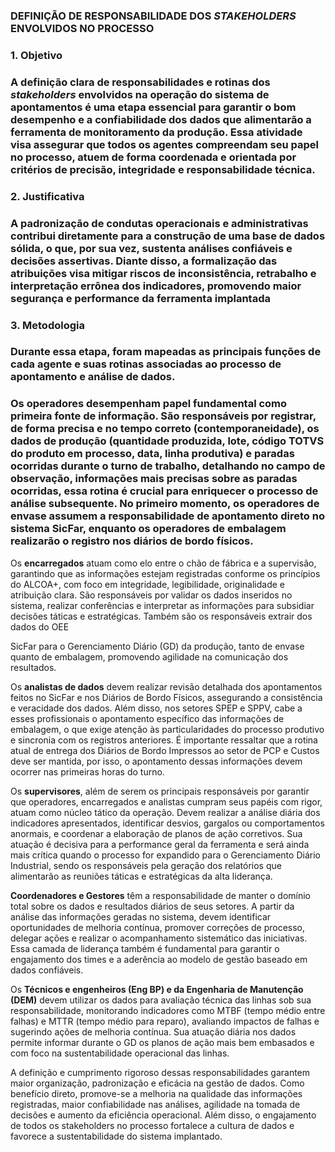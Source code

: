 ### DEFINIÇÃO DE RESPONSABILIDADE DOS *STAKEHOLDERS* ENVOLVIDOS NO PROCESSO

### 1. Objetivo

### A definição clara de responsabilidades e rotinas dos *stakeholders* envolvidos na operação do sistema de apontamentos é uma etapa essencial para garantir o bom desempenho e a confiabilidade dos dados que alimentarão a ferramenta de monitoramento da produção. Essa atividade visa assegurar que todos os agentes compreendam seu papel no processo, atuem de forma coordenada e orientada por critérios de precisão, integridade e responsabilidade técnica.

### 2. Justificativa

### A padronização de condutas operacionais e administrativas contribui diretamente para a construção de uma base de dados sólida, o que, por sua vez, sustenta análises confiáveis e decisões assertivas. Diante disso, a formalização das atribuições visa mitigar riscos de inconsistência, retrabalho e interpretação errônea dos indicadores, promovendo maior segurança e performance da ferramenta implantada

### 3. Metodologia

### Durante essa etapa, foram mapeadas as principais funções de cada agente e suas rotinas associadas ao processo de apontamento e análise de dados.

### Os operadores desempenham papel fundamental como primeira fonte de informação. São responsáveis por registrar, de forma precisa e no tempo correto (contemporaneidade), os dados de produção (quantidade produzida, lote, código TOTVS do produto em processo, data, linha produtiva) e paradas ocorridas durante o turno de trabalho, detalhando no campo de observação, informações mais precisas sobre as paradas ocorridas, essa rotina é crucial para enriquecer o processo de análise subsequente. No primeiro momento, os operadores de envase assumem a responsabilidade de apontamento direto no sistema SicFar, enquanto os operadores de embalagem realizarão o registro nos diários de bordo físicos.

Os **encarregados** atuam como elo entre o chão de fábrica e a supervisão, garantindo que as informações estejam registradas conforme os princípios do ALCOA+, com foco em integridade, legibilidade, originalidade e atribuição clara. São responsáveis por validar os dados inseridos no sistema, realizar conferências e interpretar as informações para subsidiar decisões táticas e estratégicas. Também são os responsáveis extrair dos dados do OEE

SicFar para o Gerenciamento Diário (GD) da produção, tanto de envase quanto de embalagem, promovendo agilidade na comunicação dos resultados.

Os **analistas de dados** devem realizar revisão detalhada dos apontamentos feitos no SicFar e nos Diários de Bordo Físicos, assegurando a consistência e veracidade dos dados. Além disso, nos setores SPEP e SPPV, cabe a esses profissionais o apontamento específico das informações de embalagem, o que exige atenção às particularidades do processo produtivo e sincronia com os registros anteriores. É importante ressaltar que a rotina atual de entrega dos Diários de Bordo Impressos ao setor de PCP e Custos deve ser mantida, por isso, o apontamento dessas informações devem ocorrer nas primeiras horas do turno.

Os **supervisores**, além de serem os principais responsáveis por garantir que operadores, encarregados e analistas cumpram seus papéis com rigor, atuam como núcleo tático da operação. Devem realizar a análise diária dos indicadores apresentados, identificar desvios, gargalos ou comportamentos anormais, e coordenar a elaboração de planos de ação corretivos. Sua atuação é decisiva para a performance geral da ferramenta e será ainda mais crítica quando o processo for expandido para o Gerenciamento Diário Industrial, sendo os responsáveis pela geração dos relatórios que alimentarão as reuniões táticas e estratégicas da alta liderança.

**Coordenadores e Gestores** têm a responsabilidade de manter o domínio total sobre os dados e resultados diários de seus setores. A partir da análise das informações geradas no sistema, devem identificar oportunidades de melhoria contínua, promover correções de processo, delegar ações e realizar o acompanhamento sistemático das iniciativas. Essa camada de liderança também é fundamental para garantir o engajamento dos times e a aderência ao modelo de gestão baseado em dados confiáveis.

Os **Técnicos e engenheiros (Eng BP) e da Engenharia de Manutenção (DEM)** devem utilizar os dados para avaliação técnica das linhas sob sua responsabilidade, monitorando indicadores como MTBF (tempo médio entre falhas) e MTTR (tempo médio para reparo), avaliando impactos de falhas e sugerindo ações de melhoria contínua. Sua atuação diária nos dados permite informar durante o GD os planos de ação mais bem embasados e com foco na sustentabilidade operacional das linhas.

A definição e cumprimento rigoroso dessas responsabilidades garantem maior organização, padronização e eficácia na gestão de dados. Como benefício direto, promove-se a melhoria na qualidade das informações registradas, maior confiabilidade nas análises, agilidade na tomada de decisões e aumento da eficiência operacional. Além disso, o engajamento de todos os stakeholders no processo fortalece a cultura de dados e favorece a sustentabilidade do sistema implantado.